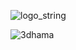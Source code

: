 ![logo_string](https://user-images.githubusercontent.com/95837382/161723257-86dea2f6-4238-4860-a0fb-aa8d2ac13ce1.png)

![3dhama](https://user-images.githubusercontent.com/95837382/161722926-58161573-7ecd-4aa2-9937-de5dba7e3ac5.png)